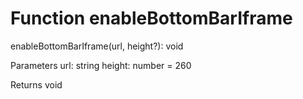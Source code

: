 # Function enableBottomBarIframe

enableBottomBarIframe(url, height?): void

Parameters
    url: string
    height: number = 260
    
Returns void